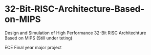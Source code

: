 # 32-Bit-RISC-Architecture-Based-on-MIPS
Design and Simulation of High Performance 32-Bit RISC Architechture Based on MIPS (Still under teting)

ECE Final year major project
